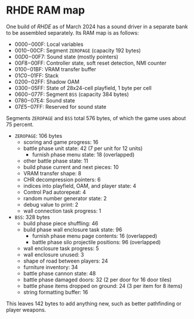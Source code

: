 RHDE RAM map
============

One build of *RHDE* as of March 2024 has a sound driver in a separate
bank to be assembled separately.  Its RAM map is as follows:

- $0000-$000F: Local variables
- $0010-$00CF: Segment `ZEROPAGE` (capacity 192 bytes)
- $00D0-$00F7: Sound state (mostly pointers)
- $00F8-$00FF: Controller state, soft reset detection, NMI counter
- $0100-$01BF: VRAM transfer buffer
- $01C0-$01FF: Stack
- $0200-$02FF: Shadow OAM
- $0300-$05FF: State of 28x24-cell playfield, 1 byte per cell
- $0600-$077F: Segment `BSS` (capacity 384 bytes)
- $0780-$07E4: Sound state
- $07E5-$07FF: Reserved for sound state

Segments `ZEROPAGE` and `BSS` total 576 bytes, of which the game uses
about 75 percent.

- `ZEROPAGE`: 106 bytes
    - scoring and game progress: 16
    - battle phase unit state: 42 (7 per unit for 12 units)
        - furnish phase menu state: 18 (overlapped)
    - other battle phase state: 11
    - build phase current and next pieces: 10
    - VRAM transfer shape: 8
    - CHR decompression pointers: 6
    - indices into playfield, OAM, and player state: 4
    - Control Pad autorepeat: 4
    - random number generator state: 2
    - debug value to print: 2
    - wall connection task progress: 1
- `BSS`: 328 bytes
    - build phase piece shuffling: 46
    - build phase wall enclosure task state: 96
        - furnish phase menu page contents: 16 (overlapped)
        - battle phase silo projectile positions: 96 (overlapped)
    - wall enclosure task progress: 5
    - wall enclosure unused: 3
    - shape of road between players: 24
    - furniture inventory: 34
    - battle phase cannon state: 48
    - battle phase damaged doors: 32 (2 per door for 16 door tiles)
    - battle phase items dropped on ground: 24 (3 per item for 8 items)
    - string formatting buffer: 16

This leaves 142 bytes to add anything new, such as better pathfinding
or player weapons.
